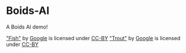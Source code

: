 # Boids-AI
A Boids AI demo!

["Fish"](https://poly.google.com/view/bwK90P2j_N8) by [Google](https://google.com) is licensed under [CC-BY](https://creativecommons.org/licenses/by/2.0/ca/)
["Trout"](https://poly.google.com/view/2W2sKWYvk8k) by [Google](https://google.com) is licensed under [CC-BY](https://creativecommons.org/licenses/by/2.0/ca/)